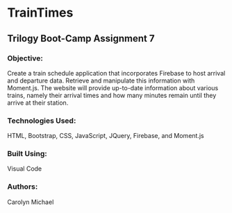 # TrainTimes
## Trilogy Boot-Camp Assignment 7

### Objective: 
Create a train schedule application that incorporates Firebase to host arrival and departure data. Retrieve and manipulate this information with Moment.js. The website will provide up-to-date information about various trains, namely their arrival times and how many minutes remain until they arrive at their station.

### Technologies Used:
HTML, Bootstrap, CSS, JavaScript, JQuery, Firebase, and Moment.js

### Built Using:
Visual Code

### Authors:
Carolyn Michael